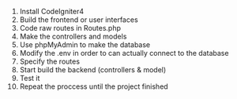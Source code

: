 1. Install CodeIgniter4
2. Build the frontend or user interfaces
3. Code raw routes in Routes.php
4. Make the controllers and models
5. Use phpMyAdmin to make the database 
6. Modify the .env in order to can actually connect to the database
7. Specify the routes
8. Start build the backend (controllers & model)
9. Test it
10. Repeat the proccess until the project finished 